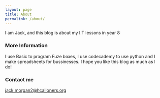 ```yaml
---
layout: page
title: About
permalink: /about/
---
```

I am Jack, and this blog is about my I.T lessons in year 8

### More Information

I use Basic to program Fuze boxes, I use codecademy to use python and I make spreadsheets for bussinesses.
 I hope you like this blog as much as I do!

### Contact me 

[jack.morgan2@hcalloners.org](mailto:jack.morgan2@challoners.org) 


